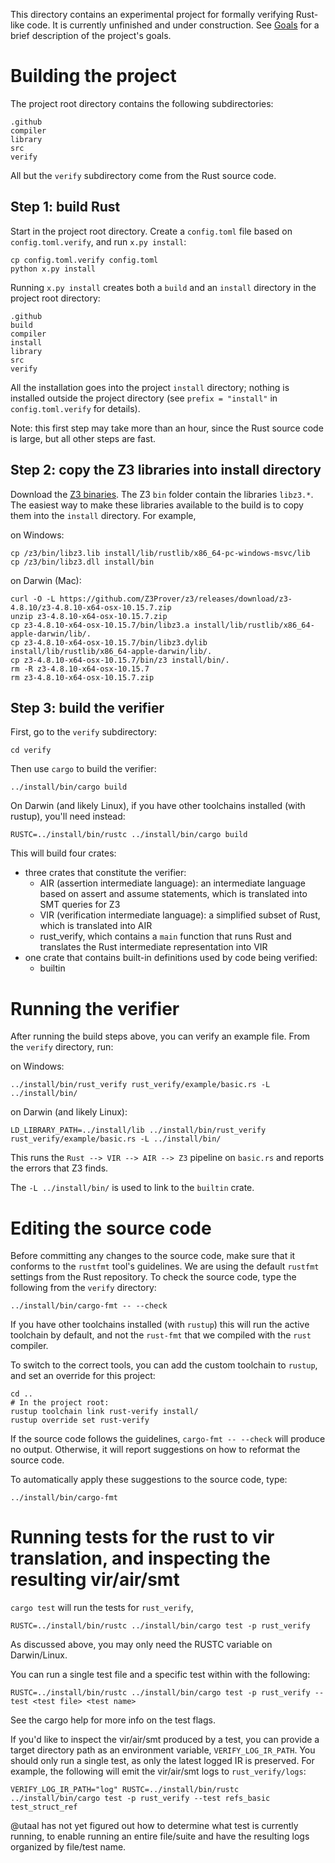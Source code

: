 This directory contains an experimental project for formally verifying Rust-like code.
It is currently unfinished and under construction.
See [Goals](../../../wiki/Goals) for a brief description of the project's goals.

# Building the project

The project root directory contains the following subdirectories:

```
.github
compiler
library
src
verify
```

All but the `verify` subdirectory come from the Rust source code.

## Step 1: build Rust

Start in the project root directory.
Create a `config.toml` file based on `config.toml.verify`, and run `x.py install`:

```
cp config.toml.verify config.toml
python x.py install
```

Running `x.py install` creates both a `build` and an `install` directory in the project root directory:

```
.github
build
compiler
install
library
src
verify
```

All the installation goes into the project `install` directory;
nothing is installed outside the project directory
(see `prefix = "install"` in `config.toml.verify` for details).

Note: this first step may take more than an hour, since the Rust source code is large, but all other steps are fast.

## Step 2: copy the Z3 libraries into install directory

Download the [Z3 binaries](https://github.com/Z3Prover/z3/releases).
The Z3 `bin` folder contain the libraries `libz3.*`.
The easiest way to make these libraries available to the build is to copy them into the `install` directory.
For example,

on Windows:

```
cp /z3/bin/libz3.lib install/lib/rustlib/x86_64-pc-windows-msvc/lib
cp /z3/bin/libz3.dll install/bin
```

on Darwin (Mac):

```
curl -O -L https://github.com/Z3Prover/z3/releases/download/z3-4.8.10/z3-4.8.10-x64-osx-10.15.7.zip
unzip z3-4.8.10-x64-osx-10.15.7.zip
cp z3-4.8.10-x64-osx-10.15.7/bin/libz3.a install/lib/rustlib/x86_64-apple-darwin/lib/.
cp z3-4.8.10-x64-osx-10.15.7/bin/libz3.dylib install/lib/rustlib/x86_64-apple-darwin/lib/.
cp z3-4.8.10-x64-osx-10.15.7/bin/z3 install/bin/.
rm -R z3-4.8.10-x64-osx-10.15.7
rm z3-4.8.10-x64-osx-10.15.7.zip
```

## Step 3: build the verifier

First, go to the `verify` subdirectory:

```
cd verify
```

Then use `cargo` to build the verifier:

```
../install/bin/cargo build
```

On Darwin (and likely Linux), if you have other toolchains installed (with rustup), you'll need instead:

```
RUSTC=../install/bin/rustc ../install/bin/cargo build
```

This will build four crates:
- three crates that constitute the verifier:
    - AIR (assertion intermediate language):
      an intermediate language based on assert and assume statements,
      which is translated into SMT queries for Z3
    - VIR (verification intermediate language):
      a simplified subset of Rust,
      which is translated into AIR
    - rust_verify, which contains a `main` function that runs Rust and translates
      the Rust intermediate representation into VIR
- one crate that contains built-in definitions used by code being verified:
    - builtin

# Running the verifier 

After running the build steps above, you can verify an example file.
From the `verify` directory, run:

on Windows:

```
../install/bin/rust_verify rust_verify/example/basic.rs -L ../install/bin/
```

on Darwin (and likely Linux):

```
LD_LIBRARY_PATH=../install/lib ../install/bin/rust_verify rust_verify/example/basic.rs -L ../install/bin/
```

This runs the `Rust --> VIR --> AIR --> Z3` pipeline on `basic.rs`
and reports the errors that Z3 finds.

The `-L ../install/bin/` is used to link to the `builtin` crate.

# Editing the source code

Before committing any changes to the source code,
make sure that it conforms to the `rustfmt` tool's guidelines.
We are using the default `rustfmt` settings from the Rust repository.
To check the source code, type the following from the `verify` directory:

```
../install/bin/cargo-fmt -- --check
```

If you have other toolchains installed (with `rustup`) this will run the active
toolchain by default, and not the `rust-fmt` that we compiled with the `rust` compiler.

To switch to the correct tools, you can add the custom toolchain to `rustup`, and set an
override for this project:

```
cd ..
# In the project root:
rustup toolchain link rust-verify install/
rustup override set rust-verify
```

If the source code follows the guidelines, `cargo-fmt -- --check` will produce no output.
Otherwise, it will report suggestions on how to reformat the source code.

To automatically apply these suggestions to the source code, type:

```
../install/bin/cargo-fmt
```

# Running tests for the rust to vir translation, and inspecting the resulting vir/air/smt

`cargo test` will run the tests for `rust_verify`,

```
RUSTC=../install/bin/rustc ../install/bin/cargo test -p rust_verify
```

As discussed above, you may only need the RUSTC variable on Darwin/Linux.

You can run a single test file and a specific test within with the following:

```
RUSTC=../install/bin/rustc ../install/bin/cargo test -p rust_verify --test <test file> <test name>
```

See the cargo help for more info on the test flags.

If you'd like to inspect the vir/air/smt produced by a test, you can provide a target directory path as an
environment variable, `VERIFY_LOG_IR_PATH`.
You should only run a single test, as only the latest logged IR is preserved.
For example, the following will emit the vir/air/smt logs to `rust_verify/logs`:

```
VERIFY_LOG_IR_PATH="log" RUSTC=../install/bin/rustc ../install/bin/cargo test -p rust_verify --test refs_basic test_struct_ref
```

@utaal has not yet figured out how to determine what test is currently running, to enable running
an entire file/suite and have the resulting logs organized by file/test name.
